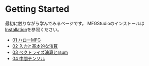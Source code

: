 # Getting Started

最初に触りながら学んでみるページです。
MFGStudioのインストールは[Installation](../Installation.md)を参照ください。

- [01 ハローMFG](01_HelloMFG.md)
- [02 入力と基本的な演算](02_Basic.md)
- [03 ベクトライズ演算とrsum](03_VectorRsum.md)
- [04 中間テンソル](04_InterTensor.md)